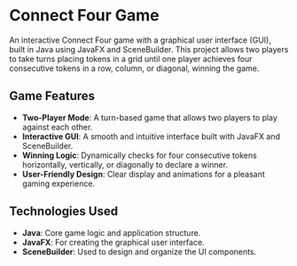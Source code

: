 # Connect Four Game

An interactive Connect Four game with a graphical user interface (GUI), built in Java using JavaFX and SceneBuilder. This project allows two players to take turns placing tokens in a grid until one player achieves four consecutive tokens in a row, column, or diagonal, winning the game.

## Game Features

- **Two-Player Mode**: A turn-based game that allows two players to play against each other.
- **Interactive GUI**: A smooth and intuitive interface built with JavaFX and SceneBuilder.
- **Winning Logic**: Dynamically checks for four consecutive tokens horizontally, vertically, or diagonally to declare a winner.
- **User-Friendly Design**: Clear display and animations for a pleasant gaming experience.

## Technologies Used

- **Java**: Core game logic and application structure.
- **JavaFX**: For creating the graphical user interface.
- **SceneBuilder**: Used to design and organize the UI components.

